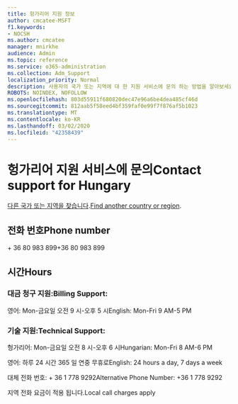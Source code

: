 ```yaml
---
title: 헝가리어 지원 정보
author: cmcatee-MSFT
f1.keywords:
- NOCSH
ms.author: cmcatee
manager: mnirkhe
audience: Admin
ms.topic: reference
ms.service: o365-administration
ms.collection: Adm_Support
localization_priority: Normal
description: 사용자의 국가 또는 지역에 대 한 지원 서비스에 문의 하는 방법을 알아보세요.
ROBOTS: NOINDEX, NOFOLLOW
ms.openlocfilehash: 803d55911f680820dec47e96a6be4dea485cf46d
ms.sourcegitcommit: 812aab5f58eed4bf359faf0e99f7f876af5b1023
ms.translationtype: MT
ms.contentlocale: ko-KR
ms.lasthandoff: 03/02/2020
ms.locfileid: "42358439"
---
```

# <a name="contact-support-for-hungary"></a><span data-ttu-id="01970-103">헝가리어 지원 서비스에 문의</span><span class="sxs-lookup"><span data-stu-id="01970-103">Contact support for Hungary</span></span>

<span data-ttu-id="01970-104">[다른 국가 또는 지역을 찾습니다](../contact-support-for-business-products.md).</span><span class="sxs-lookup"><span data-stu-id="01970-104">[Find another country or region](../contact-support-for-business-products.md).</span></span>

## <a name="phone-number"></a><span data-ttu-id="01970-105">전화 번호</span><span class="sxs-lookup"><span data-stu-id="01970-105">Phone number</span></span>
<span data-ttu-id="01970-106">+ 36 80 983 899</span><span class="sxs-lookup"><span data-stu-id="01970-106">+36 80 983 899</span></span>

## <a name="hours"></a><span data-ttu-id="01970-107">시간</span><span class="sxs-lookup"><span data-stu-id="01970-107">Hours</span></span>
### <a name="billing-support"></a><span data-ttu-id="01970-108">대금 청구 지원:</span><span class="sxs-lookup"><span data-stu-id="01970-108">Billing Support:</span></span>

<span data-ttu-id="01970-109">영어: Mon-금요일 오전 9 시-오후 5 시</span><span class="sxs-lookup"><span data-stu-id="01970-109">English: Mon-Fri 9 AM-5 PM</span></span>

### <a name="technical-support"></a><span data-ttu-id="01970-110">기술 지원:</span><span class="sxs-lookup"><span data-stu-id="01970-110">Technical Support:</span></span>

<span data-ttu-id="01970-111">헝가리어: Mon-금요일 오전 8 시-오후 6 시</span><span class="sxs-lookup"><span data-stu-id="01970-111">Hungarian: Mon-Fri 8 AM-6 PM</span></span>

<span data-ttu-id="01970-112">영어: 하루 24 시간 365 일 연중 무휴로</span><span class="sxs-lookup"><span data-stu-id="01970-112">English: 24 hours a day, 7 days a week</span></span>

<span data-ttu-id="01970-113">대체 전화 번호: + 36 1 778 9292</span><span class="sxs-lookup"><span data-stu-id="01970-113">Alternative Phone Number: +36 1 778 9292</span></span>

<span data-ttu-id="01970-114">지역 전화 요금이 적용 됩니다.</span><span class="sxs-lookup"><span data-stu-id="01970-114">Local call charges apply</span></span>
